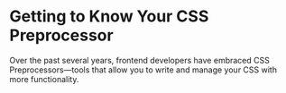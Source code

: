 # Getting to Know Your CSS Preprocessor
Over the past several years, frontend developers have embraced CSS Preprocessors&mdash;tools that allow you to write and manage your CSS with more functionality.